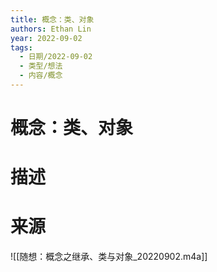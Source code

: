 ```yaml
---
title: 概念：类、对象
authors: Ethan Lin
year: 2022-09-02 
tags:
  - 日期/2022-09-02 
  - 类型/想法 
  - 内容/概念 
---
```



# 概念：类、对象






# 描述



# 来源

![[随想：概念之继承、类与对象_20220902.m4a]]
